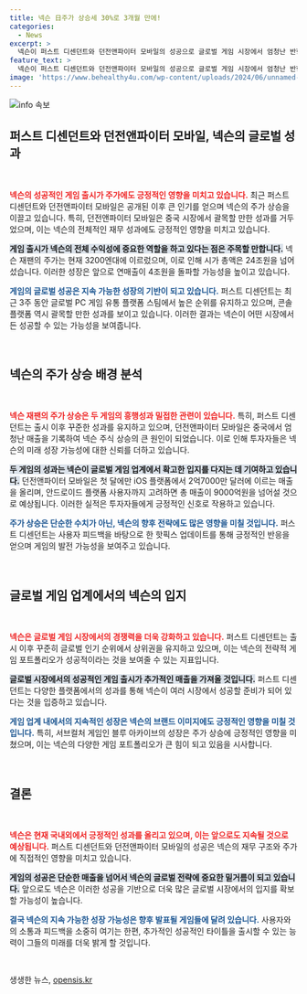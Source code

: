 ```yaml
---
title: 넥슨 日주가 상승세 30%로 3개월 만에!
categories:
  - News
excerpt: >
  넥슨이 퍼스트 디센던트와 던전앤파이터 모바일의 성공으로 글로벌 게임 시장에서 엄청난 반향을 일으키고 있다. 주가가 급등하며 시가 총액 24조원을 넘겼고, 연매출 4조원 돌파도 기대되는 상황! 지금 이 기회를 놓치지 마세요!
feature_text: >
  넥슨이 퍼스트 디센던트와 던전앤파이터 모바일의 성공으로 글로벌 게임 시장에서 엄청난 반향을 일으키고 있다. 주가가 급등하며 시가 총액 24조원을 넘겼고, 연매출 4조원 돌파도 기대되는 상황! 지금 이 기회를 놓치지 마세요!
image: 'https://www.behealthy4u.com/wp-content/uploads/2024/06/unnamed-file.png'
---
```


<p><img src="https://www.behealthy4u.com/wp-content/uploads/2024/06/unnamed-file.png" alt="info 속보" /></p>

<h2 data-ke-size="size26">퍼스트 디센던트와 던전앤파이터 모바일, 넥슨의 글로벌 성과</h2>

<p data-ke-size="size16">&nbsp;</p>

<p><b><span style="color: #ee2323;">넥슨의 성공적인 게임 출시가 주가에도 긍정적인 영향을 미치고 있습니다.</span></b> 최근 퍼스트 디센던트와 던전앤파이터 모바일은 공개된 이후 큰 인기를 얻으며 넥슨의 주가 상승을 이끌고 있습니다. 특히, 던전앤파이터 모바일은 중국 시장에서 괄목할 만한 성과를 거두었으며, 이는 넥슨의 전체적인 재무 성과에도 긍정적인 영향을 미치고 있습니다. </p>

<p><b><span style="background-color: #21538527;">게임 출시가 넥슨의 전체 수익성에 중요한 역할을 하고 있다는 점은 주목할 만합니다.</span></b> 넥슨 재팬의 주가는 현재 3200엔대에 이르렀으며, 이로 인해 시가 총액은 24조원을 넘어섰습니다. 이러한 성장은 앞으로 연매출이 4조원을 돌파할 가능성을 높이고 있습니다. </p>

<p><b><span style="color: #1a5490;">게임의 글로벌 성공은 지속 가능한 성장의 기반이 되고 있습니다.</span></b> 퍼스트 디센던트는 최근 3주 동안 글로벌 PC 게임 유통 플랫폼 스팀에서 높은 순위를 유지하고 있으며, 콘솔 플랫폼 역시 괄목할 만한 성과를 보이고 있습니다. 이러한 결과는 넥슨이 어떤 시장에서든 성공할 수 있는 가능성을 보여줍니다.</p>

<p data-ke-size="size16">&nbsp;</p>

<h2 data-ke-size="size26">넥슨의 주가 상승 배경 분석</h2>

<p data-ke-size="size16">&nbsp;</p>

<p><b><span style="color: #ee2323;">넥슨 재팬의 주가 상승은 두 게임의 흥행성과 밀접한 관련이 있습니다.</span></b> 특히, 퍼스트 디센던트는 출시 이후 꾸준한 성과를 유지하고 있으며, 던전앤파이터 모바일은 중국에서 엄청난 매출을 기록하여 넥슨 주식 상승의 큰 원인이 되었습니다. 이로 인해 투자자들은 넥슨의 미래 성장 가능성에 대한 신뢰를 더하고 있습니다.</p>

<p><b><span style="background-color: #21538527;">두 게임의 성과는 넥슨이 글로벌 게임 업계에서 확고한 입지를 다지는 데 기여하고 있습니다.</span></b> 던전앤파이터 모바일은 첫 달에만 iOS 플랫폼에서 2억7000만 달러에 이르는 매출을 올리며, 안드로이드 플랫폼 사용자까지 고려하면 총 매출이 9000억원을 넘어설 것으로 예상됩니다. 이러한 실적은 투자자들에게 긍정적인 신호로 작용하고 있습니다.</p>

<p><b><span style="color: #1a5490;">주가 상승은 단순한 수치가 아닌, 넥슨의 향후 전략에도 많은 영향을 미칠 것입니다.</span></b> 퍼스트 디센던트는 사용자 피드백을 바탕으로 한 핫픽스 업데이트를 통해 긍정적인 반응을 얻으며 게임의 발전 가능성을 보여주고 있습니다. </p>

<p data-ke-size="size16">&nbsp;</p>

<h2 data-ke-size="size26">글로벌 게임 업계에서의 넥슨의 입지</h2>

<p data-ke-size="size16">&nbsp;</p>

<p><b><span style="color: #ee2323;">넥슨은 글로벌 게임 시장에서의 경쟁력을 더욱 강화하고 있습니다.</span></b> 퍼스트 디센던트는 출시 이후 꾸준히 글로벌 인기 순위에서 상위권을 유지하고 있으며, 이는 넥슨의 전략적 게임 포트폴리오가 성공적이라는 것을 보여줄 수 있는 지표입니다. </p>

<p><b><span style="background-color: #21538527;">글로벌 시장에서의 성공적인 게임 출시가 추가적인 매출을 가져올 것입니다.</span></b> 퍼스트 디센던트는 다양한 플랫폼에서의 성과를 통해 넥슨이 여러 시장에서 성공할 준비가 되어 있다는 것을 입증하고 있습니다. </p>

<p><b><span style="color: #1a5490;">게임 업계 내에서의 지속적인 성장은 넥슨의 브랜드 이미지에도 긍정적인 영향을 미칠 것입니다.</span></b> 특히, 서브컬처 게임인 블루 아카이브의 성장은 주가 상승에 긍정적인 영향을 미쳤으며, 이는 넥슨의 다양한 게임 포트폴리오가 큰 힘이 되고 있음을 시사합니다. </p>

<p data-ke-size="size16">&nbsp;</p>

<h2 data-ke-size="size26">결론</h2>

<p data-ke-size="size16">&nbsp;</p>

<p><b><span style="color: #ee2323;">넥슨은 현재 국내외에서 긍정적인 성과를 올리고 있으며, 이는 앞으로도 지속될 것으로 예상됩니다.</span></b> 퍼스트 디센던트와 던전앤파이터 모바일의 성공은 넥슨의 재무 구조와 주가에 직접적인 영향을 미치고 있습니다. </p>

<p><b><span style="background-color: #21538527;">게임의 성공은 단순한 매출을 넘어서 넥슨의 글로벌 전략에 중요한 밑거름이 되고 있습니다.</span></b> 앞으로도 넥슨은 이러한 성공을 기반으로 더욱 많은 글로벌 시장에서의 입지를 확보할 가능성이 높습니다. </p>

<p><b><span style="color: #1a5490;">결국 넥슨의 지속 가능한 성장 가능성은 향후 발표될 게임들에 달려 있습니다.</span></b> 사용자와의 소통과 피드백을 소중히 여기는 한편, 추가적인 성공적인 타이틀을 출시할 수 있는 능력이 그들의 미래를 더욱 밝게 할 것입니다. </p>

<p data-ke-size="size16">&nbsp;</p>
생생한 뉴스, <a href="https://opensis.kr" rel="dofollow">opensis.kr</a>


